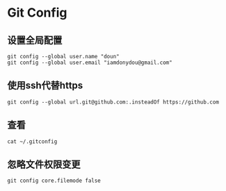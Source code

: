 # Git Config

## 设置全局配置

```
git config --global user.name "doun"
git config --global user.email "iamdonydou@gmail.com"
```
## 使用ssh代替https

```
git config --global url.git@github.com:.insteadOf https://github.com
```

## 查看
```
cat ~/.gitconfig
```

## 忽略文件权限变更

```
git config core.filemode false
```